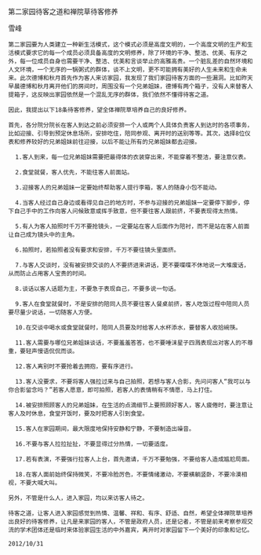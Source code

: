 第二家园待客之道和禅院草待客修养

雪峰


    第二家园要为人类建立一种新生活模式，这个模式必须是高度文明的，一个高度文明的生产和生活模式要求它的每一个成员必须具备高度的文明修养，除了环境的干净、整洁、优美、有序之外，每一位成员自身也需要干净、整洁、优美和言谈举止的高雅高贵。一个脏乱差的自然环境和人文环境，一个无序的一锅粥式的群体，谈不上文明，更不可能拥有美好的人生未来和生命未来。此次德博和秋月首先作为客人来访家园，我发现了我们家园待客方面的一些漏洞。比如昨天早晨德博和秋月离开他们的房间时，周围没有一个兄弟姐妹，德博有两个箱子，没有人来替客人提箱子，这反映出家园依然是一个混乱无序的群体，我们依然不懂得待客之道。

    因此，我提出以下18条待客修养，望全体禅院草培养自己的良好修养。

    首先，各分院分院长在客人到达之前必须安排一个人或两个人具体负责客人到达时的各项事务，比如迎接、引导到预定休息场所，安排吃住，陪同参观、离开时的送别等等。其次，选择8位仪表和修养较好的兄弟姐妹前往迎接，以后不能让所有的兄弟姐妹都去迎接。

      1.客人到来，每一位兄弟姐妹需要把最得体的衣装穿出来，不能穿着不整洁，要注意仪表。

      2.食堂就餐，客人优先，不能往客人前面站。

      3.迎接客人的兄弟姐妹一定要始终帮助客人提行李箱，客人的随身小包不能动。

      4.当客人经过自己身边或看得见自己的地方时，不参与迎接的兄弟姐妹一定要停下脚步，停下自己手中的工作向客人问候致意或挥手致意，但不要往客人跟前挤，不要表现得太热情。

      5.有人为客人拍照时千万不要抢镜头，一定要站在客人后面作为陪衬，而不是站在客人前面让自己成为镜头中的主角。

      6.拍照时，若拍照者没有要求和安排，千万不要往镜头里面挤。

      7.与客人交谈时，没有被安排交谈的人不要挤进来讲话，更不要喋喋不休地说一大堆废话，从而防止占用客人宝贵的时间。

      8.谈话以客人话题为主，不要急于表现自己，不要多说一句话。

      9.客人在食堂就餐时，不是安排的陪同人员不要往客人餐桌前挤，客人吃饭过程中陪同人员要尽量少说话，一切随客人方便。

      10.在交谈中喝水或食堂就餐时，陪同人员要及时给客人水杯添水，要替客人收拾碗筷。

      11.客人需要与哪位兄弟姐妹谈话，不要羞羞答答，也不要唾沫星子四溅表现出对客人的不尊重，要轻声慢语侃侃而谈。

      12.客人离别时不要抢着去拥抱，要有序进行。

      13.客人没要求，不要将客人强拉过来与自己拍照，若想与客人合影，先问问客人“我可以与你合影留念吗？”若客人愿意，即可拍照，若客人的表情稍有不情愿，马上打住。

      14.被安排照顾客人的兄弟姐妹，在生活的点滴细节上要照顾好客人，客人疲倦时，要注意让客人及时休息，食堂开饭时，要及时把客人引到食堂。

      15.客人在家园期间，最大限度地保持安静和宁静，不要制造出噪音。

      16.不要与客人拉拉扯扯，不要显得过分热情，一切要适度。

      17.若有表演，不要强行拉客人上台，首先邀请，千万不要勉强，不要给客人造成尴尬局面。

      18.在客人面前始终保持微笑，不要冷脸厉色，不要情绪激动，不要横躺竖卧，不要冷漠相视，不要大喊大叫。

    另外，不管是什么人，进入家园，均以来访客人待之。

    待客之道，让客人进入家园感觉到热情、温馨、祥和、有序、舒适、自然，希望全体禅院草培养出良好的待客修养，让凡是来家园的客人，不管是政府人员，还是记者，不管是前来考察参观交流的学术团体还是临时来体验家园生活的中外嘉宾，离开时对家园留下一个美好的印象和记忆。

    2012/10/31



